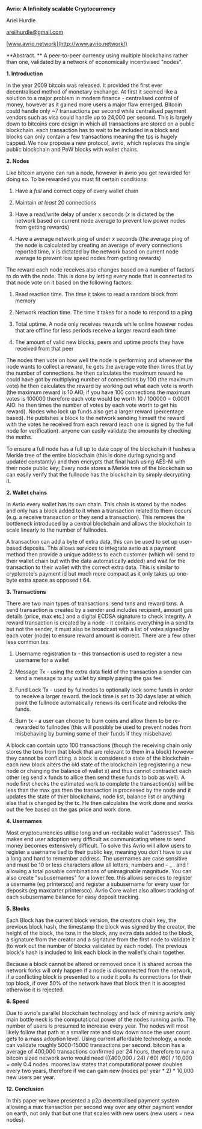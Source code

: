 **Avrio: A Infinitely scalable Cryptocurrency**

Ariel Hurdle

areilhurdle@gmail.com

[www.avrio.network](http://www.avrio.network/)



**Abstract.  ** A peer-to-peer currency using multiple blockchains rather than one, validated by a network of economically incentivised &quot;nodes&quot;.

**1.    Introduction**

In the year 2009 bitcoin was released. It provided the first ever decentralised method of monetary exchange. At first it seemed like a solution to a major problem in modern finance - centralised control of money, however as it gained more users a major flaw emerged. Bitcoin could handle only ~7 transactions per second while centralised payment vendors such as  visa could handle up to 24,000 per second. This is largely down to bitcoins core design in which all transactions are stored on a public blockchain. each transaction has to wait to be included in a block and blocks can only contain a few transactions meaning the tps is hugely capped. We now propose a new protocol, avrio, which replaces the single public blockchain and PoW blocks with wallet chains.

**2.    Nodes**

Like bitcoin anyone can run a node, however in avrio you get rewarded for doing so. To be rewarded you must fit certain conditions:

1) Have a _full_ and correct copy of every wallet chain

2) Maintain _at least_ 20 connections

3) Have a read/write delay of under x seconds (_x_ is dictated by the network based on current node average to prevent low power nodes from getting rewards)

4) Have a average network ping of under _x_ seconds (the average ping of the node is calculated by creating an average of every connections reported time, _x_ is dictated by the network based on current node average to prevent  low speed nodes from getting rewards)

The reward each node receives also changes based on a number of factors to do with the node. This is done by letting every node that is connected to that node vote on it based on the following factors:

1) Read reaction time. The time it takes to read a random block from memory

2) Network reaction time. The time it takes for a node to respond to a ping

3) Total uptime. A node only receives rewards while online however nodes that are offline for less periods receive a larger reward each time

4) The amount of valid new blocks, peers and uptime proofs they have received from that peer

The nodes then vote on how well the node is performing and whenever the node wants to collect a reward, he gets the average vote then times that by the number of connections. he then calculates the maximum reward he could have got by multiplying number of connections by 100 (the maximum vote) he then calculates the reward by working out what each vote is worth (the maximum reward is 10 AIO, if you have 100 connections the maximum votes is 100000 therefore each vote would be worth  10 / 100000 = 0.0001 AIO. he then times the number of votes by each vote worth to get his reward). Nodes who lock up funds also get a larger reward (percentage based).  He publishes a block to the network sending himself the reward with the votes he received from each reward (each one is signed by the full node for verification). anyone can easily validate the amounts by checking the maths.

To ensure a full node has a full up to date copy of the blockchain it hashes a Merkle tree of the entire blockchain (this is done during syncing and updated constantly) and then encrypts that final hash using AES-NI with their node public key; Every node stores a Merkle tree of the blockchain so can easily verify that the fullnode has the blockchain by simply decrypting it.

**2.    Wallet chains**

In Avrio every wallet has its own chain. This chain is stored by the nodes and only has a block added to it when a transaction related to them occurs (e.g. a receive transaction or they send a transaction). This removes the bottleneck introduced by a central blockchain and allows the blockchain to scale linearly to the number of fullnodes.

A transaction can add a byte of extra data, this can be used to set up user-based deposits. This allows services to integrate avrio as a payment method then provide a unique address to each customer (which will send to their wallet chain but with the data automatically added) and wait for the transaction to their wallet with the correct extra data. This is similar to cryptonote&#39;s payment id but much more compact as it only takes up one-byte extra space as opposed t 64.

**3.    Transactions**

There are two main types of transactions: send txns and reward txns. A send transaction is created by a sender and includes recipient, amount gas details (price, max etc.) and a digital ECDSA signature to check integrity. A reward transaction is created by a node - it contains everything in a send tx but not the sender, it must also be broadcast with a list of votes signed by each voter (node) to ensure reward amount is correct.  There are a few other less common txs:

1) Username registration tx - this transaction is used to register a new username for a wallet

2) Message Tx - using the extra data field of the transaction a sender can send a message to any wallet by simply paying the gas fee.

3) Fund Lock Tx - used by fullnodes to optionally lock some funds in order to receive a larger reward. the lock time is set to 30 days later at which point the fullnode automatically renews its certificate and relocks the funds.

4) Burn tx - a user can choose to burn coins and allow them to be re-rewarded to fullnodes (this will possibly be used to prevent nodes from misbehaving by burning some of their funds if they misbehave)

A block can contain upto 100 transactions (though the receiving chain only stores the txns from that block that are relevant to them in a block) however they cannot be conflicting. a block is considered a state of the blockchain - each new block alters the old state of the blockchain (eg registering a new node or changing the balance of wallet x) and thus cannot contradict each other (eg send x funds to allice then send these funds to bob as well). A node first checks the estimated work to complete the transaction(/s) will be less than the max gas then the transaction is processed by the node and it updates the state of thier blockchains, node list, balance list or anything else that is changed by the tx. He then calculates the work done and works out the fee based on the gas price and work done.

**4.    Usernames**

Most cryptocurrencies utilise long and un-recitable wallet &quot;addresses&quot;. This makes end user adoption very difficult as communicating where to send money becomes extensively difficult. To solve this Avrio will allow users to register a username tied to their public key, meaning you don&#39;t have to use a long and hard to remember address. The usernames are case sensitive and must be 10 or less characters allow all letters, numbers and – \_ . and ! allowing a total posable combinations of unimaginable magnitude. You can also create &quot;subusernames&quot; for a lower fee. this allows services to register a username (eg printersco) and register a subusername for every user for deposits (eg maxcarter.printersco). Avrio Core wallet also allows tracking of each subusername balance for easy deposit tracking.

**5.    Blocks**

Each Block has the current block version, the creators chain key, the previous block hash, the timestamp the block was signed by the creator, the height of the block, the txns in the block, any extra data added to the block, a signature from the creator and a signature from the first node to validate it (to work out the number of blocks validated by each node).  The previous block&#39;s hash is included to link each block in the wallet&#39;s chain together.

Because a block cannot  be altered or removed once it is shared across the network forks will only happen if a node is disconnected from the network, if a conflicting block is presented to a node it polls its connections for their top block, if over 50% of the network have that block then it is accepted otherwise it is rejected.

  **6.    Speed**

Due to avrio&#39;s parallel blockchain technology and lack of mining avrio&#39;s only main bottle neck is the computational power of the nodes running avrio. The number of users is presumed to increase every year. The nodes will most likely follow that path at a smaller rate and slow down once the user count gets to a mass adoption level. Using current affordable technology, a node can validate roughly 5000-15000 transactions per second. bitcoin has a average of 400,000 transactions confirmed per 24 hours, therefore to run a bitcoin sized network avrio would need (((400,000 / 24) / 60) /60) / 10,000 = only 0.4 nodes. moores law states that computational power doubles every two years, therefore if we can gain new (nodes per year \* 2) \* 10,000 new users per year.

**12.    Conclusion**

In this paper we have presented a p2p decentralised payment system allowing a max transaction per second way over any other payment vendor on earth, not only that but one that scales with new users (new users = new nodes).
